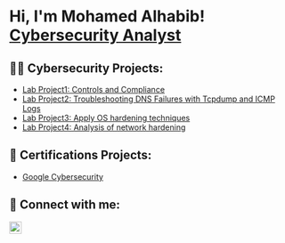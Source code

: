 <h1>Hi, I'm Mohamed Alhabib! <br/><a href="https://www.linkedin.com/in/mohamed-alhabib-gharbi/">Cybersecurity Analyst</a>


<h2>👨‍💻 Cybersecurity Projects:</h2>

  - [Lab Project1: Controls and Compliance](https://github.com/mohamedalhabibgharbi/compliance-controls-lab-project)
  - [Lab Project2: Troubleshooting DNS Failures with Tcpdump and ICMP Logs](https://github.com/mohamedalhabibgharbi/Lab-Project2-Troubleshooting-DNS-Failures-with-Tcpdump-and-ICMP-Logs)
  - [Lab Project3: Apply OS hardening techniques](https://github.com/mohamedalhabibgharbi/Lab_Project3-Apply-OS-hardening-techniques)
  - [Lab Project4: Analysis of network hardening](https://github.com/mohamedalhabibgharbi/Analysis-of-network-hardening)







<h2>📜 Certifications Projects:</h2>

  - [Google Cybersecurity](https://www.credly.com/badges/2d99a9f9-0b50-446e-89ab-137d53785c1a/public_url)




<h2> 🤳 Connect with me:</h2>

[<img align="left" alt="JoshMadakor | LinkedIn" width="22px" src="https://cdn.jsdelivr.net/npm/simple-icons@v3/icons/linkedin.svg" />][linkedin]

[linkedin]: linkedin.com/in/mohamed-alhabib-gharbi

<!--
**joshmadakor1/joshmadakor1** is a ✨ _special_ ✨ repository because its `README.md` (this file) appears on your GitHub profile.

Here are some ideas to get you started:

- 🔭 I’m currently working on ...
- 🌱 I’m currently learning ...
- 👯 I’m looking to collaborate on ...
- 🤔 I’m looking for help with ...
- 💬 Ask me about ...
- 📫 How to reach me: ...
- 😄 Pronouns: ...
- ⚡ Fun fact: ...
-->

